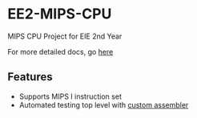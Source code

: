 # EE2-MIPS-CPU

MIPS CPU Project for EIE 2nd Year

For more detailed docs, go [here](docs/mips_data_sheet.pdf)

## Features
- Supports MIPS I instruction set
- Automated testing top level with [custom assembler](https://github.com/dereklai1/MIPS-I-Assembler)
